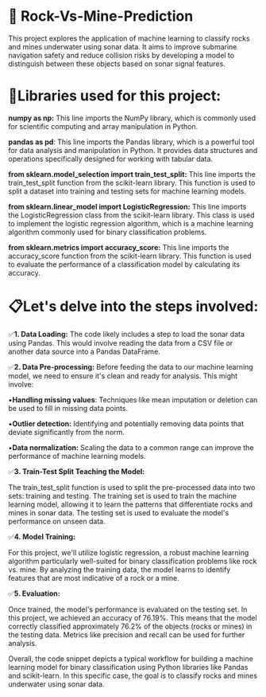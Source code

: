 # 🎯 Rock-Vs-Mine-Prediction
This project explores the application of machine learning to classify rocks and mines underwater using sonar data. It aims to improve submarine navigation safety and reduce collision risks by developing a model to distinguish between these objects based on sonar signal features.

# 🛒Libraries used for this project:

**numpy as np:** This line imports the NumPy library, which is commonly used for scientific computing and array manipulation in Python.

**pandas as pd**: This line imports the Pandas library, which is a powerful tool for data analysis and manipulation in Python. It provides data structures and operations specifically designed for working with tabular data.

**from sklearn.model_selection import train_test_split:** This line imports the train_test_split function from the scikit-learn library. This function is used to split a dataset into training and testing sets for machine learning models.

**from sklearn.linear_model import LogisticRegression:** This line imports the LogisticRegression class from the scikit-learn library. This class is used to implement the logistic regression algorithm, which is a machine learning algorithm commonly used for binary classification problems.

**from sklearn.metrics import accuracy_score:** This line imports the accuracy_score function from the scikit-learn library. This function is used to evaluate the performance of a classification model by calculating its accuracy.

# 📋Let's delve into the steps involved:

✅**1. Data Loading:**
The code likely includes a step to load the sonar data using Pandas. This would involve reading the data from a CSV file or another data source into a Pandas DataFrame.

✅**2. Data Pre-processing:**
Before feeding the data to our machine learning model, we need to ensure it's clean and ready for analysis. This might involve:

▪**Handling missing values**: Techniques like mean imputation or deletion can be used to fill in missing data points.

▪**Outlier detection:** Identifying and potentially removing data points that deviate significantly from the norm.

▪**Data normalization:** Scaling the data to a common range can improve the performance of machine learning models.

✅**3. Train-Test Split Teaching the Model:**

The train_test_split function is used to split the pre-processed data into two sets: training and testing. The training set is used to train the machine learning model, allowing it to learn the patterns that differentiate rocks and mines in sonar data. The testing set is used to evaluate the model's performance on unseen data.

✅**4. Model Training:**

For this project, we'll utilize logistic regression, a robust machine learning algorithm particularly well-suited for binary classification problems like rock vs. mine. By analyzing the training data, the model learns to identify features that are most indicative of a rock or a mine.

✅**5. Evaluation:**

Once trained, the model's performance is evaluated on the testing set. In this project, we achieved an accuracy of 76.19%. This means that the model correctly classified approximately 76.2% of the objects (rocks or mines) in the testing data. Metrics like precision and recall can be used for further analysis.

Overall, the code snippet depicts a typical workflow for building a machine learning model for binary classification using Python libraries like Pandas and scikit-learn. In this specific case, the goal is to classify rocks and mines underwater using sonar data.
